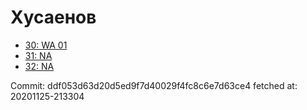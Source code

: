 # Хусаенов
- [30: WA 01](30.md)
- [31: NA](31.md)
- [32: NA](32.md)

Commit: ddf053d63d20d5ed9f7d40029f4fc8c6e7d63ce4
 fetched at: 20201125-213304
